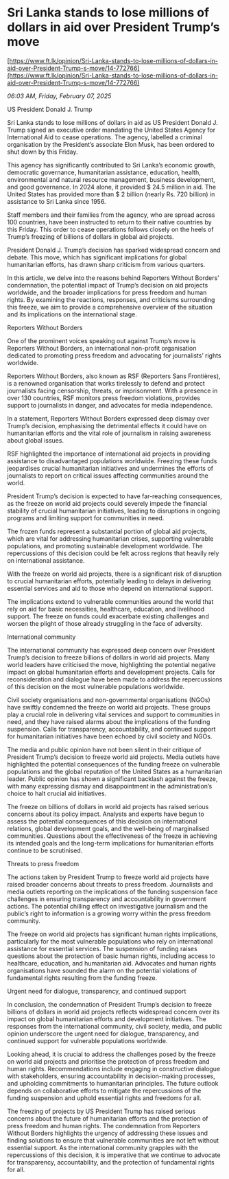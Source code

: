 # Sri Lanka stands to lose millions of dollars in aid over President Trump’s move

[https://www.ft.lk/opinion/Sri-Lanka-stands-to-lose-millions-of-dollars-in-aid-over-President-Trump-s-move/14-772766](https://www.ft.lk/opinion/Sri-Lanka-stands-to-lose-millions-of-dollars-in-aid-over-President-Trump-s-move/14-772766)

*06:03 AM, Friday, February 07, 2025*

US President Donald J. Trump

Sri Lanka stands to lose millions of dollars in aid as US President Donald J. Trump signed an executive order mandating the United States Agency for International Aid to cease operations. The agency, labelled a criminal organisation by the President’s associate Elon Musk, has been ordered to shut down by this Friday.

This agency has significantly contributed to Sri Lanka’s economic growth, democratic governance, humanitarian assistance, education, health, environmental and natural resource management, business development, and good governance. In 2024 alone, it provided $ 24.5 million in aid. The United States has provided more than $ 2 billion (nearly Rs. 720 billion) in assistance to Sri Lanka since 1956.

Staff members and their families from the agency, who are spread across 100 countries, have been instructed to return to their native countries by this Friday. This order to cease operations follows closely on the heels of Trump’s freezing of billions of dollars in global aid projects.

President Donald J. Trump’s decision has sparked widespread concern and debate. This move, which has significant implications for global humanitarian efforts, has drawn sharp criticism from various quarters.

In this article, we delve into the reasons behind Reporters Without Borders’ condemnation, the potential impact of Trump’s decision on aid projects worldwide, and the broader implications for press freedom and human rights. By examining the reactions, responses, and criticisms surrounding this freeze, we aim to provide a comprehensive overview of the situation and its implications on the international stage.

Reporters Without Borders

One of the prominent voices speaking out against Trump’s move is Reporters Without Borders, an international non-profit organisation dedicated to promoting press freedom and advocating for journalists’ rights worldwide.

Reporters Without Borders, also known as RSF (Reporters Sans Frontières), is a renowned organisation that works tirelessly to defend and protect journalists facing censorship, threats, or imprisonment. With a presence in over 130 countries, RSF monitors press freedom violations, provides support to journalists in danger, and advocates for media independence.

In a statement, Reporters Without Borders expressed deep dismay over Trump’s decision, emphasising the detrimental effects it could have on humanitarian efforts and the vital role of journalism in raising awareness about global issues.

RSF highlighted the importance of international aid projects in providing assistance to disadvantaged populations worldwide. Freezing these funds jeopardises crucial humanitarian initiatives and undermines the efforts of journalists to report on critical issues affecting communities around the world.

President Trump’s decision is expected to have far-reaching consequences, as the freeze on world aid projects could severely impede the financial stability of crucial humanitarian initiatives, leading to disruptions in ongoing programs and limiting support for communities in need.

The frozen funds represent a substantial portion of global aid projects, which are vital for addressing humanitarian crises, supporting vulnerable populations, and promoting sustainable development worldwide. The repercussions of this decision could be felt across regions that heavily rely on international assistance.

With the freeze on world aid projects, there is a significant risk of disruption to crucial humanitarian efforts, potentially leading to delays in delivering essential services and aid to those who depend on international support.

The implications extend to vulnerable communities around the world that rely on aid for basic necessities, healthcare, education, and livelihood support. The freeze on funds could exacerbate existing challenges and worsen the plight of those already struggling in the face of adversity.

International community

The international community has expressed deep concern over President Trump’s decision to freeze billions of dollars in world aid projects. Many world leaders have criticised the move, highlighting the potential negative impact on global humanitarian efforts and development projects. Calls for reconsideration and dialogue have been made to address the repercussions of this decision on the most vulnerable populations worldwide.

Civil society organisations and non-governmental organisations (NGOs) have swiftly condemned the freeze on world aid projects. These groups play a crucial role in delivering vital services and support to communities in need, and they have raised alarms about the implications of the funding suspension. Calls for transparency, accountability, and continued support for humanitarian initiatives have been echoed by civil society and NGOs.

The media and public opinion have not been silent in their critique of President Trump’s decision to freeze world aid projects. Media outlets have highlighted the potential consequences of the funding freeze on vulnerable populations and the global reputation of the United States as a humanitarian leader. Public opinion has shown a significant backlash against the freeze, with many expressing dismay and disappointment in the administration’s choice to halt crucial aid initiatives.

The freeze on billions of dollars in world aid projects has raised serious concerns about its policy impact. Analysts and experts have begun to assess the potential consequences of this decision on international relations, global development goals, and the well-being of marginalised communities. Questions about the effectiveness of the freeze in achieving its intended goals and the long-term implications for humanitarian efforts continue to be scrutinised.

Threats to press freedom

The actions taken by President Trump to freeze world aid projects have raised broader concerns about threats to press freedom. Journalists and media outlets reporting on the implications of the funding suspension face challenges in ensuring transparency and accountability in government actions. The potential chilling effect on investigative journalism and the public’s right to information is a growing worry within the press freedom community.

The freeze on world aid projects has significant human rights implications, particularly for the most vulnerable populations who rely on international assistance for essential services. The suspension of funding raises questions about the protection of basic human rights, including access to healthcare, education, and humanitarian aid. Advocates and human rights organisations have sounded the alarm on the potential violations of fundamental rights resulting from the funding freeze.

Urgent need for dialogue, transparency, and continued support

In conclusion, the condemnation of President Trump’s decision to freeze billions of dollars in world aid projects reflects widespread concern over its impact on global humanitarian efforts and development initiatives. The responses from the international community, civil society, media, and public opinion underscore the urgent need for dialogue, transparency, and continued support for vulnerable populations worldwide.

Looking ahead, it is crucial to address the challenges posed by the freeze on world aid projects and prioritise the protection of press freedom and human rights. Recommendations include engaging in constructive dialogue with stakeholders, ensuring accountability in decision-making processes, and upholding commitments to humanitarian principles. The future outlook depends on collaborative efforts to mitigate the repercussions of the funding suspension and uphold essential rights and freedoms for all.

The freezing of projects by US President Trump has raised serious concerns about the future of humanitarian efforts and the protection of press freedom and human rights. The condemnation from Reporters Without Borders highlights the urgency of addressing these issues and finding solutions to ensure that vulnerable communities are not left without essential support. As the international community grapples with the repercussions of this decision, it is imperative that we continue to advocate for transparency, accountability, and the protection of fundamental rights for all.

